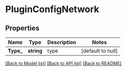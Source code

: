 # PluginConfigNetwork

## Properties
Name | Type | Description | Notes
------------ | ------------- | ------------- | -------------
**Type_** | **string** | type | [default to null]

[[Back to Model list]](../README.md#documentation-for-models) [[Back to API list]](../README.md#documentation-for-api-endpoints) [[Back to README]](../README.md)


